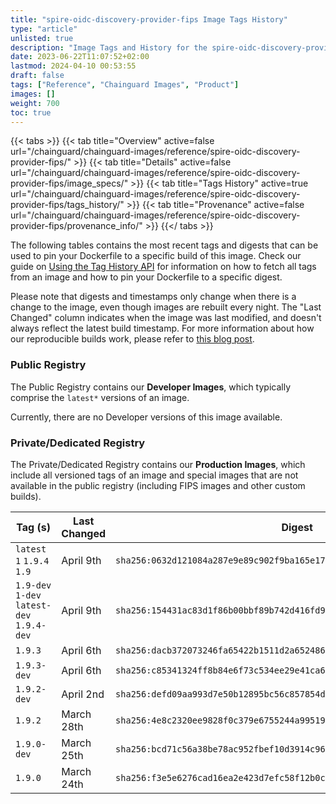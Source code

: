 ```yaml
---
title: "spire-oidc-discovery-provider-fips Image Tags History"
type: "article"
unlisted: true
description: "Image Tags and History for the spire-oidc-discovery-provider-fips Chainguard Image"
date: 2023-06-22T11:07:52+02:00
lastmod: 2024-04-10 00:53:55
draft: false
tags: ["Reference", "Chainguard Images", "Product"]
images: []
weight: 700
toc: true
---
```


{{< tabs >}}
{{< tab title="Overview" active=false url="/chainguard/chainguard-images/reference/spire-oidc-discovery-provider-fips/" >}}
{{< tab title="Details" active=false url="/chainguard/chainguard-images/reference/spire-oidc-discovery-provider-fips/image_specs/" >}}
{{< tab title="Tags History" active=true url="/chainguard/chainguard-images/reference/spire-oidc-discovery-provider-fips/tags_history/" >}}
{{< tab title="Provenance" active=false url="/chainguard/chainguard-images/reference/spire-oidc-discovery-provider-fips/provenance_info/" >}}
{{</ tabs >}}

The following tables contains the most recent tags and digests that can be used to pin your Dockerfile to a specific build of this image. Check our guide on [Using the Tag History API](/chainguard/chainguard-images/using-the-tag-history-api/) for information on how to fetch all tags from an image and how to pin your Dockerfile to a specific digest.

Please note that digests and timestamps only change when there is a change to the image, even though images are rebuilt every night. The "Last Changed" column indicates when the image was last modified, and doesn't always reflect the latest build timestamp. For more information about how our reproducible builds work, please refer to [this blog post](https://www.chainguard.dev/unchained/reproducing-chainguards-reproducible-image-builds).

### Public Registry
The Public Registry contains our **Developer Images**, which typically comprise the `latest*` versions of an image.

Currently, there are no Developer versions of this image available.

### Private/Dedicated Registry
The Private/Dedicated Registry contains our **Production Images**, which include all versioned tags of an image and special images that are not available in the public registry (including FIPS images and other custom builds).

| Tag (s)                                     | Last Changed | Digest                                                                    |
|---------------------------------------------|--------------|---------------------------------------------------------------------------|
|  `latest` `1` `1.9.4` `1.9`                 | April 9th    | `sha256:0632d121084a287e9e89c902f9ba165e17d18954365a5228f9bd15d23698b9ab` |
|  `1.9-dev` `1-dev` `latest-dev` `1.9.4-dev` | April 9th    | `sha256:154431ac83d1f86b00bbf89b742d416fd979c7cc954d0351b9b91c9b4ad65c21` |
|  `1.9.3`                                    | April 6th    | `sha256:dacb372073246fa65422b1511d2a6524869548f5c430e761004168e7c4d5011b` |
|  `1.9.3-dev`                                | April 6th    | `sha256:c85341324ff8b84e6f73c534ee29e41ca64f19d77d691bfeb17f28d0312e2e5c` |
|  `1.9.2-dev`                                | April 2nd    | `sha256:defd09aa993d7e50b12895bc56c857854d7cf015acd665473f647f617bbe2e10` |
|  `1.9.2`                                    | March 28th   | `sha256:4e8c2320ee9828f0c379e6755244a9951937fa63572561856b6b7b0e2deee2a3` |
|  `1.9.0-dev`                                | March 25th   | `sha256:bcd71c56a38be78ac952fbef10d3914c965eba6c17af95ad1df8856a8f61d333` |
|  `1.9.0`                                    | March 24th   | `sha256:f3e5e6276cad16ea2e423d7efc58f12b0c6965d49ef0cb790e78f0ddba87bace` |

